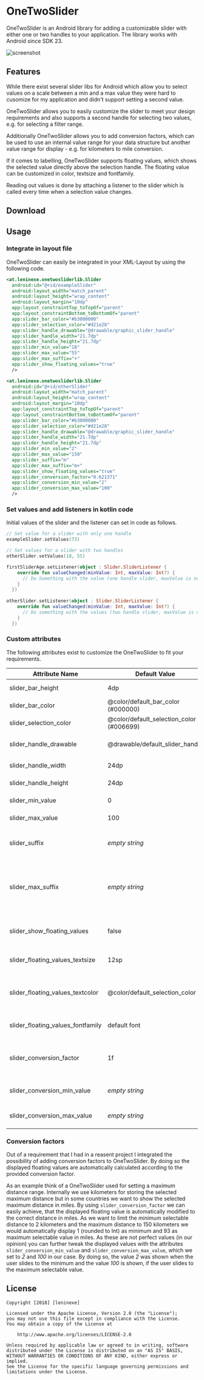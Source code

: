 # OneTwoSlider
OneTwoSlider is an Android library for adding a customizable slider with either one or two handles to your application. The library works with Android since SDK 23.

![screenshot](https://github.com/leninexe/OneTwoSlider/blob/master/screenshots/screenshot.png)

## Features
While there exist several slider libs for Android which allow you to select values on a scale between a min and a max value they were hard to cusomize for my application and didn't support setting a second value. 

OneTwoSlider allows you to easily customize the slider to meet your design requirements and also supports a second handle for selecting two values, e.g. for selecting a filter range.

Additionally OneTwoSlider allows you to add conversion factors, which can be used to use an internal value range for your data structure but another value range for display - e.g. for kilometers to mile conversion.

If it comes to labelling, OneTwoSlider supports floating values, which shows the selected value directly above the selection handle. The floating value can be customized in color, textsize and fontfamily.

Reading out values is done by attaching a listener to the slider which is called every time when a selection value changes.

## Download

## Usage
### Integrate in layout file
OneTwoSlider can easily be integrated in your XML-Layout by using the following code.
```xml
<at.leninexe.onetwosliderlib.Slider
  android:id="@+id/exampleSlider"
  android:layout_width="match_parent"
  android:layout_height="wrap_content"
  android:layout_margin="10dp"
  app:layout_constraintTop_toTopOf="parent"
  app:layout_constraintBottom_toBottomOf="parent"
  app:slider_bar_color="#b3000000"
  app:slider_selection_color="#d21e28"
  app:slider_handle_drawable="@drawable/graphic_slider_handle"
  app:slider_handle_width="21.7dp"
  app:slider_handle_height="21.7dp"
  app:slider_min_value="18"
  app:slider_max_value="55"
  app:slider_max_suffix="+"
  app:slider_show_floating_values="true"
  />

<at.leninexe.onetwosliderlib.Slider
  android:id="@+id/otherSlider"
  android:layout_width="match_parent"
  android:layout_height="wrap_content"
  android:layout_margin="10dp"
  app:layout_constraintTop_toTopOf="parent"
  app:layout_constraintBottom_toBottomOf="parent"
  app:slider_bar_color="#b3000000"
  app:slider_selection_color="#d21e28"
  app:slider_handle_drawable="@drawable/graphic_slider_handle"
  app:slider_handle_width="21.7dp"
  app:slider_handle_height="21.7dp"
  app:slider_min_value="2"
  app:slider_max_value="150"
  app:slider_suffix="m"
  app:slider_max_suffix="m+"
  app:slider_show_floating_values="true"
  app:slider_conversion_factor="0.621371"
  app:slider_conversion_min_value="2"
  app:slider_conversion_max_value="100"
  />
```
### Set values and add listeners in kotlin code
Initial values of the slider and the listener can set in code as follows.
```kotlin
// Set value for a slider with only one handle
exampleSlider.setValues(73)

// Set values for a slider with two handles
otherSlider.setValues(18, 55)

firstSliderAge.setListener(object : Slider.SliderListener {
    override fun valueChanged(minValue: Int, maxValue: Int?) {
      // Do Something with the value (one handle slider, maxValue is null)
    }
  })
  
otherSlider.setListener(object : Slider.SliderListener {
    override fun valueChanged(minValue: Int, maxValue: Int?) {
      // Do something with the values (two handle slider, maxValue is not null)
    }
  })
```

### Custom attributes
The following attributes exist to customize the OneTwoSlider to fit your requirements.

Attribute Name | Default Value | Description
-------------- | ------------- | -----------
slider_bar_height | 4dp | Height of the slider bar
slider_bar_color | @color/default_bar_color (#000000) | Background color of the slider bar
slider_selection_color | @color/default_selection_color (#006699) | Background color of the selection bar
slider_handle_drawable | @drawable/default_slider_handle | Drawable that is used for the handle(s)
slider_handle_width | 24dp | Width of the slider handle
slider_handle_height | 24dp | Height of the slider handle
slider_min_value | 0 | Minimum value of the slider
slider_max_value | 100 | Maximum value of the slider
slider_suffix | *empty string* | String value that is used as suffix for floating values (if displayed)
slider_max_suffix | *empty string* | String value that is used as suffix instead of slider_suffix for floating values if value is maximum value (if displayed)
slider_show_floating_values | false | Set to true if you want to show floating values above the slider handle(s)
slider_floating_values_textsize | 12sp | Textsize of the floating values (if displayed)
slider_floating_values_textcolor | @color/default_selection_color | Textcolor of the floating values; if not explicitly set slider_selection_color is used (if displayed)
slider_floating_values_fontfamily | default font | Typeface used for the floating values (if displayed)
slider_conversion_factor | 1f | Conversion factor used for converting floating values from internal used values (if displayed)
slider_conversion_min_value | *empty string* | Min value for a converted floating value (if displayed)
slider_conversion_max_value | *empty string* | Max value for a converted floating value (if displayed)

### Conversion factors
Out of a requirement that I had in a reasent project I integrated the possibility of adding conversion factors to OneTwoSlider. By doing so the displayed floating values are automatically calculated according to the provided conversion factor. 

As an example think of a OneTwoSlider used for setting a maximum distance range. Internally we use kilometers for storing the selected maximum distance but in some countries we want to show the selected maximum distance in miles. By using `slider_conversion_factor` we can easily achieve, that the displayed floating value is automatically modified to the correct distance in miles. As we want to limit the minimum selectable distance to 2 kilometers and the maximum distance to 150 kilometers we would automatically display 1 (rounded to Int) as minimum and 93 as maximum selectable value in miles. As these are not perfect values (in our opinion) you can further tweak the displayed values with the attributes `slider_conversion_min_value` and `slider_conversion_max_value`, which we set to *2* and *100* in our case. By doing so, the value *2* was shown when the user slides to the minimum and the value *100* is shown, if the user slides to the maximum selectable value.

## License
```
Copyright [2018] [leninexe]

Licensed under the Apache License, Version 2.0 (the "License");
you may not use this file except in compliance with the License.
You may obtain a copy of the License at

    http://www.apache.org/licenses/LICENSE-2.0

Unless required by applicable law or agreed to in writing, software
distributed under the License is distributed on an "AS IS" BASIS,
WITHOUT WARRANTIES OR CONDITIONS OF ANY KIND, either express or implied.
See the License for the specific language governing permissions and
limitations under the License.
```
